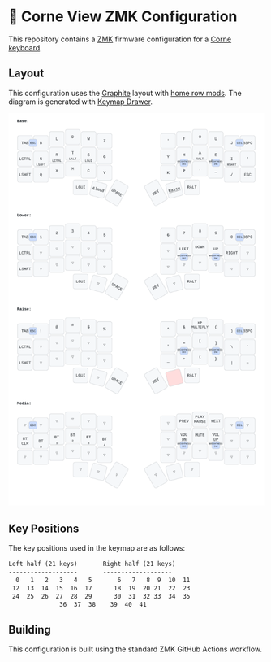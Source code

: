 # 🌽 Corne View ZMK Configuration

This repository contains a [ZMK](https://github.com/zmkfirmware/zmk) firmware configuration for a [Corne keyboard](https://github.com/foostan/crkbd).

## Layout

This configuration uses the [Graphite](https://github.com/rdavison/graphite-layout) layout with [home row mods](https://precondition.github.io/home-row-mods). The diagram is generated with [Keymap Drawer](https://github.com/caksoylar/keymap-drawer).

![Keymap Diagram](keymap-drawer/corne.svg)

## Key Positions

The key positions used in the keymap are as follows:

```
Left half (21 keys)       Right half (21 keys)
-------------------       -------------------
  0   1   2   3   4   5       6   7   8  9  10  11
 12  13  14  15  16  17      18  19  20 21  22  23
 24  25  26  27  28  29      30  31  32 33  34  35
              36  37  38    39  40  41
```

## Building

This configuration is built using the standard ZMK GitHub Actions workflow.
